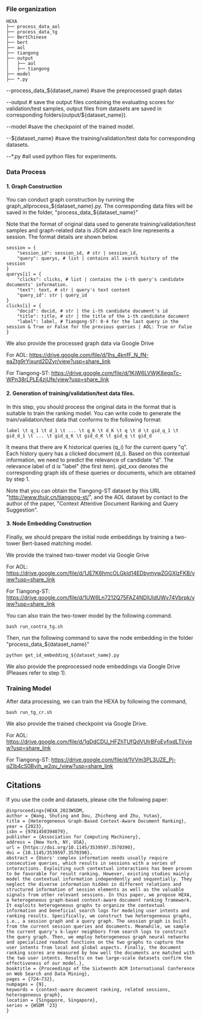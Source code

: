 ### File organization
```
HEXA
├── process_data_aol
├── process_data_tg
├── BertChinese
├── bert
├── aol
├── tiangong
├── output
│   ├── aol
│   ├── tiangong
├── model
├── *.py
```
--process_data_${dataset_name} #save the preprocessed graph datas

--output # save the output files containing the evaluating scores for validation/test samples, output files from datasets are saved in corresponding folders(output/${dataset_name}).  

--model #save the checkpoint of the trained model.

--${dataset_name} #save the training/validation/test data for corresponding datasets.

--*.py #all used python files for experiments.

### Data Process
#### 1. Graph Construction

You can conduct graph construction by running the graph_allprocess_${dataset_name}.py. The corresponding data files will be saved in the folder, "process_data_${dataset_name}"

Note that the format of original data used to generate training/validation/test samples and graph-related data is JSON and each line represents a session. The format details are shown below.
```
session = {
    "session_id": session_id, # str | session_id,
    "query": querys, # list | contains all search history of the session
}
querys[i] = {
    "clicks": clicks, # list | contains the i-th query's candidate documents' information.
    "text": text, # str | query's text content
    "query_id": str | query_id
}
clicks[i] = {
    "docid": docid, # str | the i-th candidate document's id
    "title": title, # str | the title of the i-th candidate document
    "label": label, # Tiangong-ST: 0-4 for the last query in the session & True or False for the previous queries | AOL: True or False 
}
```

We also provide the processed graph data via Google Drive 

For AOL: https://drive.google.com/file/d/1hs_4knfF_N_fN-eaZtg9rYjxurd2DZyr/view?usp=share_link

For Tiangong-ST: https://drive.google.com/file/d/1KiW6LVWjK8egpTc-WPn38rLPLE4zjUfe/view?usp=share_link

#### 2. Generation of training/validation/test data files.

In this step, you should process the original data in the format that is suitable to train the ranking model. 
You can write code to generate the train/validation/test data that conforms to the following format:
```
label \t q_1 \t d_1 \t ... \t q_K \t d_K \t q \t d \t gid_q_1 \t gid_d_1 \t ... \t gid_q_K \t gid_d_K \t gid_q \t gid_d
```
It means that there are K historical queries (q_i) for the current query "q". Each history query has a clicked document (d_i). Based on this contextual information, we need to predict the relevance of candidate "d". The relevance label of d is "label" (the first item).
gid_xxx denotes the corresponding graph ids of these queries or documents, which are obtained by step 1.


Note that you can obtain the Tiangong-ST dataset by this URL "http://www.thuir.cn/tiangong-st/", and the AOL dataset by contact to the author of the paper, "Context Attentive Document Ranking and Query Suggestion".


#### 3. Node Embedding Construction

Finally, we should prepare the initial node embeddings by training a two-tower Bert-based matching model. 

We provide the trained two-tower model via Google Grive

For AOL: https://drive.google.com/file/d/1JE7K6hmcOLGkld14EDbymywZGGXlzFKB/view?usp=share_link

For Tiangong-ST: https://drive.google.com/file/d/1UW6Ln7212Q75FAZ4NDlUIdUWv74Vbrpk/view?usp=share_link

You can also train the two-tower model by the following command.
```
bash run_contra_tg.sh 
```

Then, run the following command to save the node embedding in the folder "process_data_${dataset_name}"
```
python get_id_embedding_${dataset_name}.py
```
We also provide the preprocessed node embeddings via Google Drive (Pleases refer to step 1).

### Training Model
After data processing, we can train the HEXA by following the command,
```
bash run_tg_cr.sh
```
We also provide the trained checkpoint via Google Drive.

For AOL: https://drive.google.com/file/d/1gDdCDU_HFZhTUfQdVUIrBFoEyfixdLTl/view?usp=share_link

For Tiangong-ST: https://drive.google.com/file/d/1VVm3PL3UZE_Pj-qZIb4cS0Byih_w2qv_/view?usp=share_link

## Citations
If you use the code and datasets, please cite the following paper:  
```
@inproceedings{HEXA_2023WSDM,
author = {Wang, Shuting and Dou, Zhicheng and Zhu, Yutao},
title = {Heterogeneous Graph-Based Context-Aware Document Ranking},
year = {2023},
isbn = {9781450394079},
publisher = {Association for Computing Machinery},
address = {New York, NY, USA},
url = {https://doi.org/10.1145/3539597.3570390},
doi = {10.1145/3539597.3570390},
abstract = {Users' complex information needs usually require consecutive queries, which results in sessions with a series of interactions. Exploiting such contextual interactions has been proven to be favorable for result ranking. However, existing studies mainly model the contextual information independently and sequentially. They neglect the diverse information hidden in different relations and structured information of session elements as well as the valuable signals from other relevant sessions. In this paper, we propose HEXA, a heterogeneous graph-based context-aware document ranking framework. It exploits heterogeneous graphs to organize the contextual information and beneficial search logs for modeling user intents and ranking results. Specifically, we construct two heterogeneous graphs, i.e., a session graph and a query graph. The session graph is built from the current session queries and documents. Meanwhile, we sample the current query's k-layer neighbors from search logs to construct the query graph. Then, we employ heterogeneous graph neural networks and specialized readout functions on the two graphs to capture the user intents from local and global aspects. Finally, the document ranking scores are measured by how well the documents are matched with the two user intents. Results on two large-scale datasets confirm the effectiveness of our model.},
booktitle = {Proceedings of the Sixteenth ACM International Conference on Web Search and Data Mining},
pages = {724–732},
numpages = {9},
keywords = {context-aware document ranking, related sessions, heterogeneous graph},
location = {Singapore, Singapore},
series = {WSDM '23}
}
```
